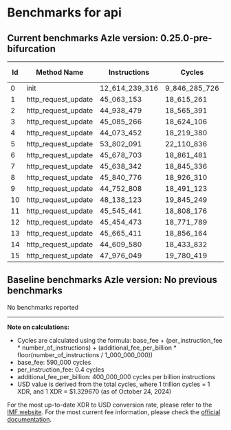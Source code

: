 # Benchmarks for api

## Current benchmarks Azle version: 0.25.0-pre-bifurcation

| Id  | Method Name         | Instructions   | Cycles        | USD           | USD/Million Calls |
| --- | ------------------- | -------------- | ------------- | ------------- | ----------------- |
| 0   | init                | 12_614_239_316 | 9_846_285_726 | $0.0130923107 | $13_092.31        |
| 1   | http_request_update | 45_063_153     | 18_615_261    | $0.0000247522 | $24.75            |
| 2   | http_request_update | 44_938_479     | 18_565_391    | $0.0000246858 | $24.68            |
| 3   | http_request_update | 45_085_266     | 18_624_106    | $0.0000247639 | $24.76            |
| 4   | http_request_update | 44_073_452     | 18_219_380    | $0.0000242258 | $24.22            |
| 5   | http_request_update | 53_802_091     | 22_110_836    | $0.0000294001 | $29.40            |
| 6   | http_request_update | 45_678_703     | 18_861_481    | $0.0000250795 | $25.07            |
| 7   | http_request_update | 45_638_342     | 18_845_336    | $0.0000250581 | $25.05            |
| 8   | http_request_update | 45_840_776     | 18_926_310    | $0.0000251657 | $25.16            |
| 9   | http_request_update | 44_752_808     | 18_491_123    | $0.0000245871 | $24.58            |
| 10  | http_request_update | 48_138_123     | 19_845_249    | $0.0000263876 | $26.38            |
| 11  | http_request_update | 45_545_441     | 18_808_176    | $0.0000250087 | $25.00            |
| 12  | http_request_update | 45_454_473     | 18_771_789    | $0.0000249603 | $24.96            |
| 13  | http_request_update | 45_665_411     | 18_856_164    | $0.0000250725 | $25.07            |
| 14  | http_request_update | 44_609_580     | 18_433_832    | $0.0000245109 | $24.51            |
| 15  | http_request_update | 47_976_049     | 19_780_419    | $0.0000263014 | $26.30            |

## Baseline benchmarks Azle version: No previous benchmarks

No benchmarks reported

---

**Note on calculations:**

-   Cycles are calculated using the formula: base_fee + (per_instruction_fee \* number_of_instructions) + (additional_fee_per_billion \* floor(number_of_instructions / 1_000_000_000))
-   base_fee: 590_000 cycles
-   per_instruction_fee: 0.4 cycles
-   additional_fee_per_billion: 400_000_000 cycles per billion instructions
-   USD value is derived from the total cycles, where 1 trillion cycles = 1 XDR, and 1 XDR = $1.329670 (as of October 24, 2024)

For the most up-to-date XDR to USD conversion rate, please refer to the [IMF website](https://www.imf.org/external/np/fin/data/rms_sdrv.aspx).
For the most current fee information, please check the [official documentation](https://internetcomputer.org/docs/current/developer-docs/gas-cost#execution).

